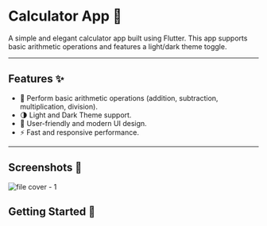 # Calculator App 📱

A simple and elegant calculator app built using Flutter. This app supports basic arithmetic operations and features a light/dark theme toggle.

---

## Features ✨

- 🧮 Perform basic arithmetic operations (addition, subtraction, multiplication, division).
- 🌗 Light and Dark Theme support.
- 🎨 User-friendly and modern UI design.
- ⚡ Fast and responsive performance.

---

## Screenshots 📸


![file cover - 1](https://github.com/user-attachments/assets/1e0e6298-57cb-4c8f-bf94-a6d6fcaa7d34)


## Getting Started 🚀



